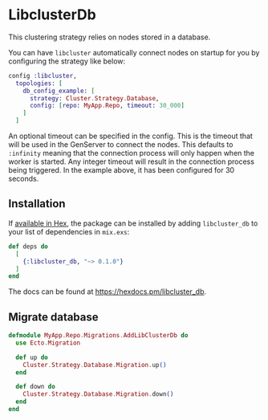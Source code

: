 # LibclusterDb

This clustering strategy relies on nodes stored in a database.

You can have `libcluster` automatically connect nodes on startup for you by configuring
the strategy like below:

```elixir
config :libcluster,
  topologies: [
    db_config_example: [
      strategy: Cluster.Strategy.Database,
      config: [repo: MyApp.Repo, timeout: 30_000]
    ]
  ]
```

An optional timeout can be specified in the config. This is the timeout that
will be used in the GenServer to connect the nodes. This defaults to
`:infinity` meaning that the connection process will only happen when the
worker is started. Any integer timeout will result in the connection process
being triggered. In the example above, it has been configured for 30 seconds.

## Installation

If [available in Hex](https://hex.pm/docs/publish), the package can be installed
by adding `libcluster_db` to your list of dependencies in `mix.exs`:

```elixir
def deps do
  [
    {:libcluster_db, "~> 0.1.0"}
  ]
end
```

The docs can be found at <https://hexdocs.pm/libcluster_db>.

## Migrate database

```elixir
defmodule MyApp.Repo.Migrations.AddLibClusterDb do
  use Ecto.Migration

  def up do
    Cluster.Strategy.Database.Migration.up()
  end

  def down do
    Cluster.Strategy.Database.Migration.down()
  end
end
```
